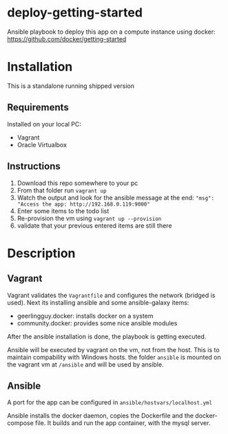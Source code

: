 # deploy-getting-started
Ansible playbook to deploy this app on a compute instance using docker: 
https://github.com/docker/getting-started

# Installation
This is a standalone running shipped version

## Requirements
Installed on your local PC:
* Vagrant
* Oracle Virtualbox

## Instructions
1. Download this repo somewhere to your pc
2. From that folder run `vagrant up`
3. Watch the output and look for the ansible message at the end: 
`"msg": "Access the app: http://192.168.0.119:9000"`
4. Enter some items to the todo list
5. Re-provision the vm using `vagrant up --provision`
6. validate that your previous entered items are still there

# Description
## Vagrant
Vagrant validates the `Vagrantfile` and configures the network (bridged is used). Next its installing ansible and some ansible-galaxy items: 
- geerlingguy.docker: installs docker on a system
- community.docker: provides some nice ansible modules

After the ansible installation is done, the playbook is getting executed.

Ansible will be executed by vagrant on the vm, not from the host. This is to maintain compability with Windows hosts. 
the folder `ansible` is mounted on the vagrant vm at `/ansible` and will be used by ansible.

## Ansible
A port for the app can be configured in `ansible/hostvars/localhost.yml`

Ansible installs the docker daemon, copies the Dockerfile and the docker-compose file. It builds and run the app container, with the mysql server.
